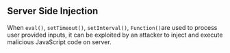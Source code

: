 Server Side Injection
---
When `eval()`, `setTimeout()`, `setInterval()`, `Function()`are used to
process user provided inputs, it can be exploited by an attacker to inject and
execute malicious JavaScript code on server.